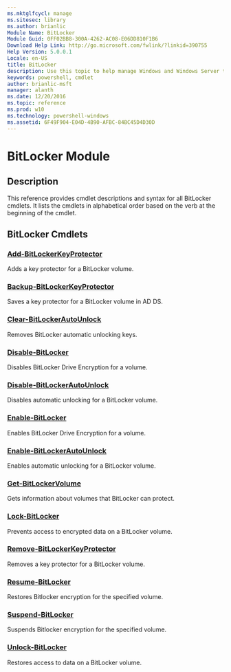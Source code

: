 ```yaml
---
ms.mktglfcycl: manage
ms.sitesec: library
ms.author: brianlic
Module Name: BitLocker
Module Guid: 0FF02BB8-300A-4262-AC08-E06DD810F1B6
Download Help Link: http://go.microsoft.com/fwlink/?linkid=390755
Help Version: 5.0.0.1
Locale: en-US
title: BitLocker
description: Use this topic to help manage Windows and Windows Server technologies with Windows PowerShell.
keywords: powershell, cmdlet
author: brianlic-msft
manager: alanth
ms.date: 12/20/2016
ms.topic: reference
ms.prod: w10
ms.technology: powershell-windows
ms.assetid: 6F49F904-E04D-4B90-AFBC-84BC45D4D30D
---
```


# BitLocker Module
## Description
This reference provides cmdlet descriptions and syntax for all BitLocker cmdlets. It lists the cmdlets in alphabetical order based on the verb at the beginning of the cmdlet.

## BitLocker Cmdlets
### [Add-BitLockerKeyProtector](./Add-BitLockerKeyProtector.md)
Adds a key protector for a BitLocker volume.

### [Backup-BitLockerKeyProtector](./Backup-BitLockerKeyProtector.md)
Saves a key protector for a BitLocker volume in AD DS.

### [Clear-BitLockerAutoUnlock](./Clear-BitLockerAutoUnlock.md)
Removes BitLocker automatic unlocking keys.

### [Disable-BitLocker](./Disable-BitLocker.md)
Disables BitLocker Drive Encryption for a volume.

### [Disable-BitLockerAutoUnlock](./Disable-BitLockerAutoUnlock.md)
Disables automatic unlocking for a BitLocker volume.

### [Enable-BitLocker](./Enable-BitLocker.md)
Enables BitLocker Drive Encryption for a volume.

### [Enable-BitLockerAutoUnlock](./Enable-BitLockerAutoUnlock.md)
Enables automatic unlocking for a BitLocker volume.

### [Get-BitLockerVolume](./Get-BitLockerVolume.md)
Gets information about volumes that BitLocker can protect.

### [Lock-BitLocker](./Lock-BitLocker.md)
Prevents access to encrypted data on a BitLocker volume.

### [Remove-BitLockerKeyProtector](./Remove-BitLockerKeyProtector.md)
Removes a key protector for a BitLocker volume.

### [Resume-BitLocker](./Resume-BitLocker.md)
Restores Bitlocker encryption for the specified volume.

### [Suspend-BitLocker](./Suspend-BitLocker.md)
Suspends Bitlocker encryption for the specified volume.

### [Unlock-BitLocker](./Unlock-BitLocker.md)
Restores access to data on a BitLocker volume.


